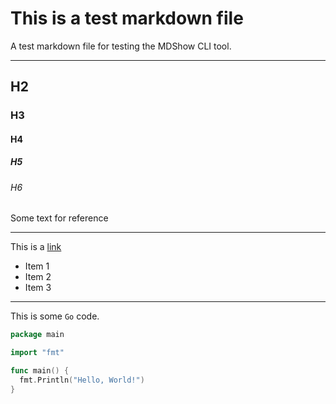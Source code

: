 # This is a test markdown file

A test markdown file for testing the MDShow CLI tool.

---

## H2

### H3

#### H4

##### H5

###### H6

Some text for reference

---

This is a [link](http://example.com)

- Item 1
- Item 2
- Item 3

---

This is some `Go` code.

```go
package main

import "fmt"

func main() {
  fmt.Println("Hello, World!")
}
```
